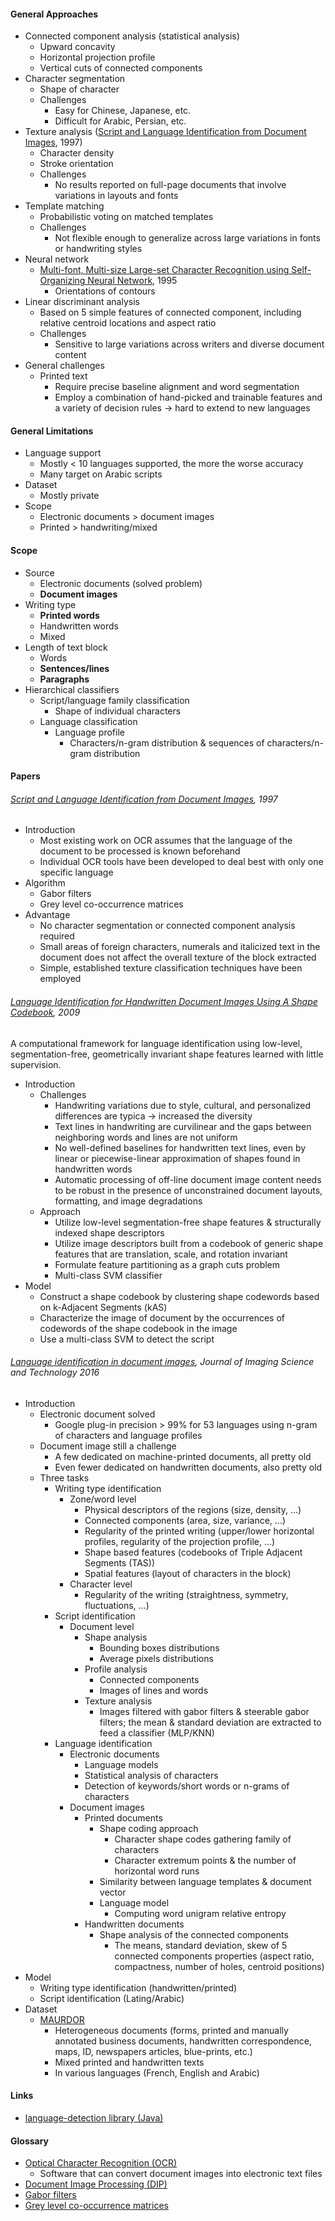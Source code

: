 #### General Approaches

- Connected component analysis (statistical analysis)
  - Upward concavity
  - Horizontal projection profile
  - Vertical cuts of connected components
- Character segmentation
  - Shape of character
  - Challenges
    - Easy for Chinese, Japanese, etc.
    - Difficult for Arabic, Persian, etc.
- Texture analysis ([Script and Language Identification from Document Images](http://www.bmva.org/bmvc/1997/papers/050/), 1997)
  - Character density
  - Stroke orientation
  - Challenges
    - No results reported on full-page documents that involve variations in layouts and fonts
- Template matching
  - Probabilistic voting on matched templates
  - Challenges
    - Not flexible enough to generalize across large variations in fonts or handwriting styles
- Neural network
  - [Multi-font, Multi-size Large-set Character Recognition using Self-Organizing Neural Network](http://ieeexplore.ieee.org/document/598937/), 1995
    - Orientations of contours
- Linear discriminant analysis
  - Based on 5 simple features of connected component, including relative centroid locations and aspect ratio
  - Challenges
    - Sensitive to large variations across writers and diverse document content
- General challenges
  - Printed text
    - Require precise baseline alignment and word segmentation
    - Employ a combination of hand-picked and trainable features and a variety of decision rules -> hard to extend to new languages

#### General Limitations

- Language support
  - Mostly < 10 languages supported, the more the worse accuracy
  - Many target on Arabic scripts
- Dataset
  - Mostly private
- Scope
  - Electronic documents > document images
  - Printed > handwriting/mixed

#### Scope

- Source
  - Electronic documents (solved problem)
  - __Document images__
- Writing type
  - __Printed words__
  - Handwritten words
  - Mixed
- Length of text block
  - Words
  - __Sentences/lines__
  - __Paragraphs__
- Hierarchical classifiers
  - Script/language family classification
    - Shape of individual characters
  - Language classification
    - Language profile
      - Characters/n-gram distribution & sequences of characters/n-gram distribution

#### Papers

###### [Script and Language Identification from Document Images](http://www.bmva.org/bmvc/1997/papers/050/), 1997

- Introduction
  - Most existing work on OCR assumes that the language of the document to be processed is known beforehand
  - Individual OCR tools have been developed to deal best with only one specific language
- Algorithm
  - Gabor filters
  - Grey level co-occurrence matrices
- Advantage
  - No character segmentation or connected component analysis required
  - Small areas of foreign characters, numerals and italicized text in the document does not affect the overall texture of the block extracted
  - Simple, established texture classification techniques have been employed

###### [Language Identification for Handwritten Document Images Using A Shape Codebook](http://www.umiacs.umd.edu/~zhugy/HandwritingLanguageID_PR2009.pdf), 2009

A computational framework for language identification using low-level, segmentation-free, geometrically invariant shape features learned with little supervision.

- Introduction
  - Challenges
    - Handwriting variations due to style, cultural, and personalized differences are typica -> increased the diversity
    - Text lines in handwriting are curvilinear and the gaps between neighboring words and lines are not uniform
    - No well-defined baselines for handwritten text lines, even by linear or piecewise-linear approximation of shapes found in handwritten words
    - Automatic processing of off-line document image content needs to be robust in the presence of unconstrained document layouts, formatting, and image degradations
  - Approach
    - Utilize low-level segmentation-free shape features & structurally indexed shape descriptors
    - Utilize image descriptors built from a codebook of generic shape features that are translation, scale, and rotation invariant
    - Formulate feature partitioning as a graph cuts problem
    - Multi-class SVM classifier
- Model
  - Construct a shape codebook by clustering shape codewords based on k-Adjacent Segments (kAS)
  - Characterize the image of document by the occurrences of codewords of the shape codebook in the image
  - Use a multi-class SVM to detect the script

###### [Language identification in document images](http://pagesperso.litislab.fr/cchatelain/wp-content/uploads/sites/8/2016/01/Bar15.pdf), Journal of Imaging Science and Technology 2016

- Introduction
  - Electronic document solved
    - Google plug-in precision > 99% for 53 languages using n-gram of characters and language profiles
  - Document image still a challenge
    - A few dedicated on machine-printed documents, all pretty old
    - Even fewer dedicated on handwritten documents, also pretty old
  - Three tasks
    - Writing type identification
      - Zone/word level
        - Physical descriptors of the regions (size, density, ...)
        - Connected components (area, size, variance, ...)
        - Regularity of the printed writing (upper/lower horizontal profiles, regularity of the projection profile, ...)
        - Shape based features (codebooks of Triple Adjacent Segments (TAS))
        - Spatial features (layout of characters in the block)
      - Character level
        - Regularity of the writing (straightness, symmetry, fluctuations, ...)
    - Script identification
      - Document level
        - Shape analysis
          - Bounding boxes distributions
          - Average pixels distributions
        - Profile analysis  
          - Connected components
          - Images of lines and words
        - Texture analysis
          - Images filtered with gabor filters & steerable gabor filters; the mean & standard deviation are extracted to feed a classifier (MLP/KNN)
    - Language identification
      - Electronic documents
        - Language models
        - Statistical analysis of characters
        - Detection of keywords/short words or n-grams of characters
      - Document images
        - Printed documents
          - Shape coding approach
            - Character shape codes gathering family of characters
            - Character extremum points & the number of horizontal word runs
          - Similarity between language templates & document vector
          - Language model
            - Computing word unigram relative entropy
        - Handwritten documents
          - Shape analysis of the connected components
            - The means, standard deviation, skew of 5 connected components properties (aspect ratio, compactness, number of holes, centroid positions)
- Model
  - Writing type identification (handwritten/printed)
  - Script identification (Lating/Arabic)
- Dataset
  - [MAURDOR]()
    - Heterogeneous documents (forms, printed and manually annotated business documents, handwritten correspondence, maps, ID, newspapers articles, blue-prints, etc.)
    - Mixed printed and handwritten texts
    - In various languages (French, English and Arabic)

#### Links

- [language-detection library (Java)](https://code.google.com/archive/p/language-detection/)

#### Glossary

- [Optical Character Recognition (OCR)]()
  - Software that can convert document images into electronic text files
- [Document Image Processing (DIP)]()
- [Gabor filters]()
- [Grey level co-occurrence matrices]()
